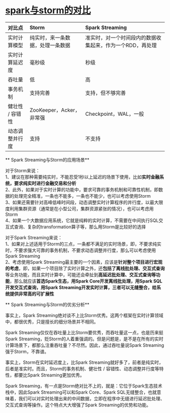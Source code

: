 # [spark与storm的对比](http://www.cnblogs.com/yaohaitao/p/5703288.html)

| 对比点 | Storm | Spark Streaming |
| :--- | :--- | :--- |
| 实时计算模型 | 纯实时，来一条数据，处理一条数据 | 准实时，对一个时间段内的数据收集起来，作为一个RDD，再处理 |
| 实时计算延迟度 | 毫秒级 | 秒级 |
| 吞吐量 | 低 | 高 |
| 事务机制 | 支持完善 | 支持，但不够完善 |
| 健壮性 / 容错性 | ZooKeeper，Acker，非常强 | Checkpoint，WAL，一般 |
| 动态调整并行度 | 支持 | 不支持 |

** Spark Streaming与Storm的应用场景**

对于Storm来说：  
1、建议在那种需要纯实时，不能忍受1秒以上延迟的场景下使用，比如**实时金融系统，要求纯实时进行金融交易和分析**  
2、此外，如果对于实时计算的功能中，要求可靠的事务机制和可靠性机制，即数据的处理完全精准，一条也不能多，一条也不能少，也可以考虑使用Storm  
3、如果还需要针对高峰低峰时间段，动态调整实时计算程序的并行度，以最大限度利用集群资源（通常是在小型公司，集群资源紧张的情况），也可以考虑用Storm  
4、如果一个大数据应用系统，它就是纯粹的实时计算，不需要在中间执行SQL交互式查询、复杂的transformation算子等，那么用Storm是比较好的选择

对于Spark Streaming来说：  
1、如果对上述适用于Storm的三点，一条都不满足的实时场景，即，不要求纯实时，不要求强大可靠的事务机制，不要求动态调整并行度，那么可以考虑使用Spark Streaming  
2、考虑使用Spark Streaming最主要的一个因素，应该是**针对整个项目进行宏观的考虑**，即，如果一个项目除了实时计算之外，还**包括了离线批处理、交互式查询**等业务功能，而且实时计算中，可能还会牵扯到**高延迟批处理、交互式查询等功能**，那么就应该**首选Spark生态，用Spark Core开发离线批处理，用Spark SQL开发交互式查询，用Spark Streaming开发实时计算，三者可以无缝整合，给系统提供非常高的可扩展性**

** Spark Streaming与Storm的优劣分析**

事实上，Spark Streaming绝对谈不上比Storm优秀。这两个框架在实时计算领域中，都很优秀，只是擅长的细分场景并不相同。

Spark Streaming仅仅在吞吐量上比Storm要优秀，而吞吐量这一点，也是历来挺Spark Streaming，贬Storm的人着重强调的。但是问题是，是不是在所有的实时计算场景下，都那么注重吞吐量？不尽然。因此，通过吞吐量说Spark Streaming强于Storm，不靠谱。

事实上，Storm在实时延迟度上，比Spark Streaming就好多了，前者是纯实时，后者是准实时。而且，Storm的事务机制、健壮性 / 容错性、动态调整并行度等特性，都要比Spark Streaming更加优秀。

Spark Streaming，有一点是Storm绝对比不上的，就是：它位于Spark生态技术栈中，因此Spark Streaming可以和Spark Core、Spark SQL无缝整合，也就意味着，我们可以对实时处理出来的中间数据，立即在程序中无缝进行延迟批处理、交互式查询等操作。这个特点大大增强了Spark Streaming的优势和功能。

